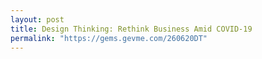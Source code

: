```yaml
---
layout: post
title: Design Thinking: Rethink Business Amid COVID-19
permalink: "https://gems.gevme.com/260620DT"
---
```

